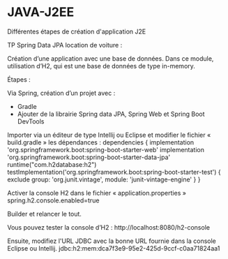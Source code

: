 # JAVA-J2EE
Différentes étapes de création d'application J2E

TP Spring Data JPA location de voiture :

Création d’une application avec une base de données.
Dans ce module, utilisation d’H2, qui est une base de données de type in-memory.

Étapes :

Via Spring, création d’un projet avec :
-	Gradle
-	Ajouter de la librairie Spring data JPA, Spring Web et Spring Boot DevTools 


Importer via un éditeur de type Intellij ou Eclipse et modifier le fichier « build.gradle » les dépendances :
dependencies {
   implementation 'org.springframework.boot:spring-boot-starter-web'
   implementation 'org.springframework.boot:spring-boot-starter-data-jpa'
   runtime("com.h2database:h2")
   testImplementation('org.springframework.boot:spring-boot-starter-test') {
      exclude group: 'org.junit.vintage', module: 'junit-vintage-engine'
   }
}

Activer la console H2 dans le fichier « application.properties »
spring.h2.console.enabled=true 

Builder et relancer le tout.

Vous pouvez tester la console d’H2 :
http://localhost:8080/h2-console 

Ensuite, modifiez l'URL JDBC avec la bonne URL fournie dans la console Eclipse ou Intellij.
jdbc:h2:mem:dca7f3e9-95e2-425d-9ccf-c0aa71824aa1


